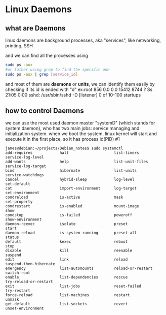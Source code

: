 # Linux Daemons

## what are Daemons

linux daemons are background processes, aka "services", like networking, printing, SSH

and we can find all the processes using

```bash
sudo ps -aux
#or futher using grep to find the specific one
sudo ps -aux | grep [service_id]
```

and most of them are **daemons** or **units**, we can identify them easily by checking if its id is ended with "d" 
ex:root         856  0.0  0.0  15412  8744 ?        Ss   21:05   0:00 sshd: /usr/sbin/sshd -D [listener] 0 of 10-100 startups

## how to control Daemons

we can use the most used daemon master "systemD" (which stands for system daemon), who has two main jobs: service managing and initialization system.
when we boot the system, linux kernel will start and execute it in the first place, so it has process id(PID) #1

```
james@debian:~/projects/Debian_notes$ sudo systemctl 
add-requires            halt                    list-timers             service-log-level
add-wants               help                    list-unit-files         service-log-target
bind                    hibernate               list-units              service-watchdogs
cancel                  hybrid-sleep            log-level               set-default
cat                     import-environment      log-target              set-environment
condreload              is-active               mask                    set-property
condrestart             is-enabled              mount-image             show
condstop                is-failed               poweroff                show-environment
daemon-reexec           isolate                 preset                  start
daemon-reload           is-system-running       preset-all              status
default                 kexec                   reboot                  stop
disable                 kill                    reenable                suspend
edit                    link                    reload                  suspend-then-hibernate
emergency               list-automounts         reload-or-restart       switch-root
enable                  list-dependencies       rescue                  try-reload-or-restart
exit                    list-jobs               reset-failed            try-restart
force-reload            list-machines           restart                 unmask
get-default             list-sockets            revert                  unset-environment

```
